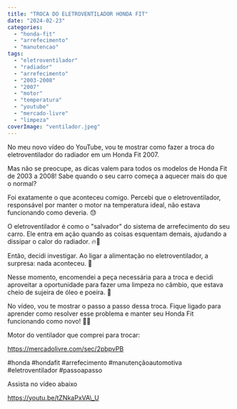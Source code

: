 ```yaml
---
title: "TROCA DO ELETROVENTILADOR HONDA FIT"
date: "2024-02-23"
categories:
  - "honda-fit"
  - "arrefecimento"
  - "manutencao"
tags:
  - "eletroventilador"
  - "radiador"
  - "arrefecimento"
  - "2003-2008"
  - "2007"
  - "motor"
  - "temperatura"
  - "youtube"
  - "mercado-livre"
  - "limpeza"
coverImage: "ventilador.jpeg"
---
```


No meu novo vídeo do YouTube, vou te mostrar como fazer a troca do eletroventilador do radiador em um Honda Fit 2007.

Mas não se preocupe, as dicas valem para todos os modelos de Honda Fit de 2003 a 2008! Sabe quando o seu carro começa a aquecer mais do que o normal?

Foi exatamente o que aconteceu comigo. Percebi que o eletroventilador, responsável por manter o motor na temperatura ideal, não estava funcionando como deveria. 😓

O eletroventilador é como o "salvador" do sistema de arrefecimento do seu carro. Ele entra em ação quando as coisas esquentam demais, ajudando a dissipar o calor do radiador. 🔥💨

Então, decidi investigar. Ao ligar a alimentação no eletroventilador, a surpresa: nada aconteceu. 😬

Nesse momento, encomendei a peça necessária para a troca e decidi aproveitar a oportunidade para fazer uma limpeza no câmbio, que estava cheio de sujeira de óleo e poeira. 🧽

No vídeo, vou te mostrar o passo a passo dessa troca. Fique ligado para aprender como resolver esse problema e manter seu Honda Fit funcionando como novo! 🚗💨

Motor do ventilador que comprei para trocar:

https://mercadolivre.com/sec/2pbpvPB

#honda #hondafit #arrefecimento #manutençãoautomotiva #eletroventilador #passoapasso

Assista no vídeo abaixo

https://youtu.be/tZNkaPxVA\_U
